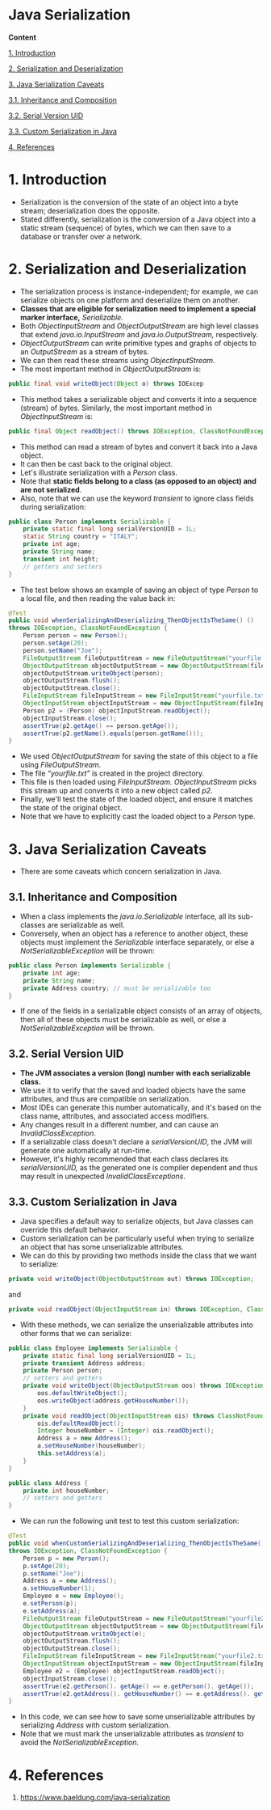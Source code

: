 # Java Serialization

**Content**

[1. Introduction](#1-introduction)

[2. Serialization and Deserialization](#2-serialization-and-deserialization)

[3. Java Serialization Caveats](#3-java-serialization-caveats)

[3.1. Inheritance and Composition](#31-inheritance-and-composition)

[3.2. Serial Version UID](#32-serial-version-uid)

[3.3. Custom Serialization in Java](#33-custom-serialization-in-java)

[4. References](#4-references)

# 1. Introduction

-   Serialization is the conversion of the state of an object into a byte stream; deserialization does the opposite.
-   Stated differently, serialization is the conversion of a Java object into a static stream (sequence) of bytes, which we can then save to a database or transfer over a network.

# 2. Serialization and Deserialization

-   The serialization process is instance-independent; for example, we can serialize objects on one platform and deserialize them on another.
-   **Classes that are eligible for serialization need to implement a special marker interface,** *Serializable.*
-   Both *ObjectInputStream* and *ObjectOutputStream* are high level classes that extend *java.io.InputStream* and *java.io.OutputStream,* respectively.
-   *ObjectOutputStream* can write primitive types and graphs of objects to an *OutputStream* as a stream of bytes.
-   We can then read these streams using *ObjectInputStream*.
-   The most important method in *ObjectOutputStream* is:

```java
public final void writeObject(Object o) throws IOExcep
```

-   This method takes a serializable object and converts it into a sequence (stream) of bytes. Similarly, the most important method in *ObjectInputStream* is:

```java
public final Object readObject() throws IOException, ClassNotFoundException;
```

-   This method can read a stream of bytes and convert it back into a Java object.
-   It can then be cast back to the original object.
-   Let's illustrate serialization with a *Person* class.
-   Note that **static fields belong to a class (as opposed to an object) and are not serialized**.
-   Also, note that we can use the keyword *transient* to ignore class fields during serialization:

```java
public class Person implements Serializable {
    private static final long serialVersionUID = 1L;
    static String country = "ITALY";
    private int age;
    private String name;
    transient int height;
    // getters and setters
}
```

-   The test below shows an example of saving an object of type *Person* to a local file, and then reading the value back in:

```java
@Test
public void whenSerializingAndDeserializing_ThenObjectIsTheSame() ()
throws IOException, ClassNotFoundException {
    Person person = new Person();
    person.setAge(20);
    person.setName("Joe");
    FileOutputStream fileOutputStream = new FileOutputStream("yourfile.txt");
    ObjectOutputStream objectOutputStream = new ObjectOutputStream(fileOutputStream);
    objectOutputStream.writeObject(person);
    objectOutputStream.flush();
    objectOutputStream.close();
    FileInputStream fileInputStream = new FileInputStream("yourfile.txt");
    ObjectInputStream objectInputStream = new ObjectInputStream(fileInputStream);
    Person p2 = (Person) objectInputStream.readObject();
    objectInputStream.close();
    assertTrue(p2.getAge() == person.getAge());
    assertTrue(p2.getName().equals(person.getName()));
}
```

-   We used *ObjectOutputStream* for saving the state of this object to a file using *FileOutputStream*.
-   The file *“yourfile.txt”* is created in the project directory.
-   This file is then loaded using *FileInputStream.* *ObjectInputStream* picks this stream up and converts it into a new object called *p2*.
-   Finally, we'll test the state of the loaded object, and ensure it matches the state of the original object.
-   Note that we have to explicitly cast the loaded object to a *Person* type.

# 3. Java Serialization Caveats

-   There are some caveats which concern serialization in Java.

## 3.1. Inheritance and Composition

-   When a class implements the *java.io.Serializable* interface, all its sub-classes are serializable as well.
-   Conversely, when an object has a reference to another object, these objects must implement the *Serializable* interface separately, or else a *NotSerializableException* will be thrown:

```java
public class Person implements Serializable {
    private int age;
    private String name;
    private Address country; // must be serializable too
}
```

-   If one of the fields in a serializable object consists of an array of objects, then all of these objects must be serializable as well, or else a *NotSerializableException* will be thrown.

## 3.2. Serial Version UID

-   **The JVM associates a version (long) number with each serializable class.**
-   We use it to verify that the saved and loaded objects have the same attributes, and thus are compatible on serialization.
-   Most IDEs can generate this number automatically, and it's based on the class name, attributes, and associated access modifiers.
-   Any changes result in a different number, and can cause an *InvalidClassException*.
-   If a serializable class doesn't declare a *serialVersionUID*, the JVM will generate one automatically at run-time.
-   However, it's highly recommended that each class declares its *serialVersionUID,* as the generated one is compiler dependent and thus may result in unexpected *InvalidClassExceptions*.

## 3.3. Custom Serialization in Java

-   Java specifies a default way to serialize objects, but Java classes can override this default behavior.
-   Custom serialization can be particularly useful when trying to serialize an object that has some unserializable attributes.
-   We can do this by providing two methods inside the class that we want to serialize:

```java
private void writeObject(ObjectOutputStream out) throws IOException;
```

and

```java
private void readObject(ObjectInputStream in) throws IOException, ClassNotFoundException;
```

-   With these methods, we can serialize the unserializable attributes into other forms that we can serialize:

```java
public class Employee implements Serializable {
    private static final long serialVersionUID = 1L;
    private transient Address address;
    private Person person;
    // setters and getters
    private void writeObject(ObjectOutputStream oos) throws IOException {
        oos.defaultWriteObject();
        oos.writeObject(address.getHouseNumber());
    }
    private void readObject(ObjectInputStream ois) throws ClassNotFoundException, IOException {
        ois.defaultReadObject();
        Integer houseNumber = (Integer) ois.readObject();
        Address a = new Address();
        a.setHouseNumber(houseNumber);
        this.setAddress(a);
    }
}

public class Address {
    private int houseNumber;
    // setters and getters
}
```

-   We can run the following unit test to test this custom serialization:

```java
@Test
public void whenCustomSerializingAndDeserializing_ThenObjectIsTheSame()
throws IOException, ClassNotFoundException {
    Person p = new Person();
    p.setAge(20);
    p.setName("Joe");
    Address a = new Address();
    a.setHouseNumber(1);
    Employee e = new Employee();
    e.setPerson(p);
    e.setAddress(a);
    FileOutputStream fileOutputStream = new FileOutputStream("yourfile2.txt");
    ObjectOutputStream objectOutputStream = new ObjectOutputStream(fileOutputStream);
    objectOutputStream.writeObject(e);
    objectOutputStream.flush();
    objectOutputStream.close();
    FileInputStream fileInputStream = new FileInputStream("yourfile2.txt");
    ObjectInputStream objectInputStream = new ObjectInputStream(fileInputStream);
    Employee e2 = (Employee) objectInputStream.readObject();
    objectInputStream.close();
    assertTrue(e2.getPerson(). getAge() == e.getPerson(). getAge());
    assertTrue(e2.getAddress(). getHouseNumber() == e.getAddress(). getHouseNumber());
}
```

-   In this code, we can see how to save some unserializable attributes by serializing *Address* with custom serialization.
-   Note that we must mark the unserializable attributes as *transient* to avoid the *NotSerializableException.*

# 4. References

1.  https://www.baeldung.com/java-serialization
